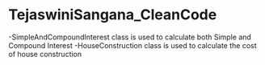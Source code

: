 # TejaswiniSangana_CleanCode
-SimpleAndCompoundInterest class is used to calculate both Simple and Compound Interest
-HouseConstruction class is used to calculate the cost of house construction
